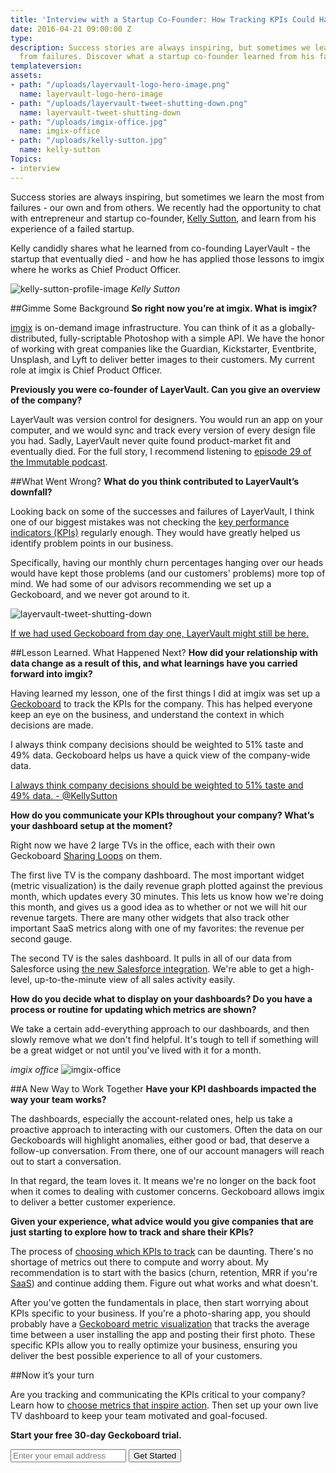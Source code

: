 ```yaml
---
title: 'Interview with a Startup Co-Founder: How Tracking KPIs Could Have Saved LayerVault'
date: 2016-04-21 09:00:00 Z
type: 
description: Success stories are always inspiring, but sometimes we learn the most
  from failures. Discover what a startup co-founder learned from his failed company.
templateversion: 
assets:
- path: "/uploads/layervault-logo-hero-image.png"
  name: layervault-logo-hero-image
- path: "/uploads/layervault-tweet-shutting-down.png"
  name: layervault-tweet-shutting-down
- path: "/uploads/imgix-office.jpg"
  name: imgix-office
- path: "/uploads/kelly-sutton.jpg"
  name: kelly-sutton
Topics:
- interview
---
```


Success stories are always inspiring, but sometimes we learn the most from failures - our own and from others. We recently had the opportunity to chat with entrepreneur and startup co-founder, <a href="http://kellysutton.com/" target="_blank">Kelly Sutton</a>, and learn from his experience of a failed startup.

Kelly candidly shares what he learned from co-founding LayerVault - the startup that eventually died - and how he has applied those lessons to imgix where he works as Chief Product Officer.

<div class="image-float right">
<img src="/uploads/kelly-sutton.jpg" alt="kelly-sutton-profile-image">
<cite>Kelly Sutton</cite>
</div>

##Gimme Some Background
**So right now you’re at imgix. What is imgix?**

<a href="http://imgix.com/" target="_blank">imgix</a> is on-demand image infrastructure. You can think of it as a globally-distributed, fully-scriptable Photoshop with a simple API. We have the honor of working with great companies like the Guardian, Kickstarter, Eventbrite, Unsplash, and Lyft to deliver better images to their customers. My current role at imgix is Chief Product Officer.

**Previously you were co-founder of LayerVault. Can you give an overview of the company?**

LayerVault was version control for designers. You would run an app on your computer, and we would sync and track every version of every design file you had. Sadly, LayerVault never quite found product-market fit and eventually died. For the full story, I recommend listening to <a href="http://spec.fm/podcasts/immutable/29201" target="_blank">episode 29 of the Immutable podcast</a>.

##What Went Wrong?
**What do you think contributed to LayerVault’s downfall?**

Looking back on some of the successes and failures of LayerVault, I think one of our biggest mistakes was not checking the <a href="https://www.geckoboard.com/learn/what-is-a-key-performance-indicator-kpi/" target="_blank">key performance indicators (KPIs)</a> regularly enough. They would have greatly helped us identify problem points in our business.

Specifically, having our monthly churn percentages hanging over our heads would have kept those problems (and our customers' problems) more top of mind. We had some of our advisors recommending we set up a Geckoboard, and we never got around to it.

![layervault-tweet-shutting-down](/uploads/layervault-tweet-shutting-down.png)

<a href="https://twitter.com/intent/tweet?text=%22If we had used Geckoboard from day one, LayerVault might still be here. - @KellySutton%22 http://bit.ly/1SvVfJA via @geckoboard;source=webclient" target="_blank" alt="Share this" title="Share this" class="inline-shareable">
  <span class="inline-shareable-content">If we had used Geckoboard from day one, LayerVault might still be here.</span>
  <span class="inline-shareable-button"><i class="inline-shareable-button-inner"></i></span>
</a>

##Lesson Learned. What Happened Next?
**How did your relationship with data change as a result of this, and what learnings have you carried forward into imgix?**

Having learned my lesson, one of the first things I did at imgix was set up a <a href="https://www.geckoboard.com/try-geckoboard/" target="_blank">Geckoboard</a> to track the KPIs for the company. This has helped everyone keep an eye on the business, and understand the context in which decisions are made.

I always think company decisions should be weighted to 51% taste and 49% data. Geckoboard helps us have a quick view of the company-wide data.

<a href="https://twitter.com/intent/tweet?text=%22I always think company decisions should be weighted to 51%25 taste and 49%25 data.%22 @KellySutton%22 http://bit.ly/1SvVfJA via @geckoboard;source=webclient" target="_blank" alt="Share this quote" title="Share this quote" class="blockquote-shareable">
<span class="blockquote-shareable-quote">I always think company decisions should be weighted to 51% taste and 49% data. - @KellySutton
</span>
<span class="blockquote-shareable-button"><i class="blockquote-shareable-button-inner"></i></span>
</a>

**How do you communicate your KPIs throughout your company? What’s your dashboard setup at the moment?**

Right now we have 2 large TVs in the office, each with their own Geckoboard <a href="https://support.geckoboard.com/hc/en-us/articles/203233027" target="_blank">Sharing Loops</a> on them. 

The first live TV is the company dashboard. The most important widget (metric visualization) is the daily revenue graph plotted against the previous month, which updates every 30 minutes. This lets us know how we're doing this month, and gives us a good idea as to whether or not we will hit our revenue targets. There are many other widgets that also track other important SaaS metrics along with one of my favorites: the revenue per second gauge.

The second TV is the sales dashboard. It pulls in all of our data from Salesforce using <a href="https://www.geckoboard.com/blog/new-turn-your-salesforce-reports-into-live-tv-dashboards-to-inform-your-team" target="_blank">the new Salesforce integration</a>. We're able to get a high-level, up-to-the-minute view of all sales activity easily.

**How do you decide what to display on your dashboards? Do you have a process or routine for updating which metrics are shown?**

We take a certain add-everything approach to our dashboards, and then slowly remove what we don't find helpful. It's tough to tell if something will be a great widget or not until you've lived with it for a month.

*imgix office*
![imgix-office](/uploads/imgix-office.jpg)

##A New Way to Work Together
**Have your KPI dashboards impacted the way your team works?**

The dashboards, especially the account-related ones, help us take a proactive approach to interacting with our customers. Often the data on our Geckoboards will highlight anomalies, either good or bad, that deserve a follow-up conversation. From there, one of our account managers will reach out to start a conversation.

In that regard, the team loves it. It means we're no longer on the back foot when it comes to dealing with customer concerns. Geckoboard allows imgix to deliver a better customer experience.

**Given your experience, what advice would you give companies that are just starting to explore how to track and share their KPIs?**

The process of <a href="https://www.geckoboard.com/blog/defining-kpis-how-to-choose-metrics-that-inspire-action" target="_blank">choosing which KPIs to track</a> can be daunting. There's no shortage of metrics out there to compute and worry about. My recommendation is to start with the basics (churn, retention, MRR if you're <a href="https://www.geckoboard.com/learn/dashboard-examples/saas-dashboard-example/" target="_blank">SaaS</a>) and continue adding them. Figure out what works and what doesn't.

After you've gotten the fundamentals in place, then start worrying about KPIs specific to your business. If you're a photo-sharing app, you should probably have a <a href="https://www.geckoboard.com/blog/designing-and-building-dashboards-data-visualisations/" target="_blank">Geckoboard metric visualization</a> that tracks the average time between a user installing the app and posting their first photo. These specific KPIs allow you to really optimize your business, ensuring you deliver the best possible experience to all of your customers.

##Now it’s your turn 

Are you tracking and communicating the KPIs critical to your company? Learn how to <a href="https://www.geckoboard.com/blog/defining-kpis-how-to-choose-metrics-that-inspire-action" target="_blank">choose metrics that inspire action</a>. Then set up your own live TV dashboard to keep your team motivated and goal-focused.

**Start your free 30-day Geckoboard trial.**

<form action="/try-geckoboard/" method="get" class="inline__signup-form">
<input type="email" name="email" placeholder="Enter your email address">
<button class="btn">Get Started</button>
</form>
